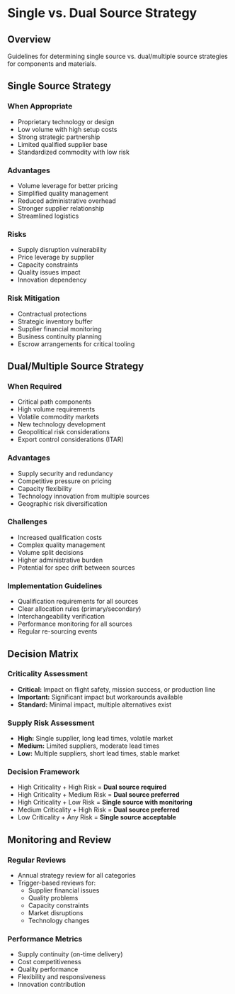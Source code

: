 # Single vs. Dual Source Strategy

## Overview

Guidelines for determining single source vs. dual/multiple source strategies for components and materials.

## Single Source Strategy

### When Appropriate
- Proprietary technology or design
- Low volume with high setup costs
- Strong strategic partnership
- Limited qualified supplier base
- Standardized commodity with low risk

### Advantages
- Volume leverage for better pricing
- Simplified quality management
- Reduced administrative overhead
- Stronger supplier relationship
- Streamlined logistics

### Risks
- Supply disruption vulnerability
- Price leverage by supplier
- Capacity constraints
- Quality issues impact
- Innovation dependency

### Risk Mitigation
- Contractual protections
- Strategic inventory buffer
- Supplier financial monitoring
- Business continuity planning
- Escrow arrangements for critical tooling

## Dual/Multiple Source Strategy

### When Required
- Critical path components
- High volume requirements
- Volatile commodity markets
- New technology development
- Geopolitical risk considerations
- Export control considerations (ITAR)

### Advantages
- Supply security and redundancy
- Competitive pressure on pricing
- Capacity flexibility
- Technology innovation from multiple sources
- Geographic risk diversification

### Challenges
- Increased qualification costs
- Complex quality management
- Volume split decisions
- Higher administrative burden
- Potential for spec drift between sources

### Implementation Guidelines
- Qualification requirements for all sources
- Clear allocation rules (primary/secondary)
- Interchangeability verification
- Performance monitoring for all sources
- Regular re-sourcing events

## Decision Matrix

### Criticality Assessment
- **Critical:** Impact on flight safety, mission success, or production line
- **Important:** Significant impact but workarounds available
- **Standard:** Minimal impact, multiple alternatives exist

### Supply Risk Assessment
- **High:** Single supplier, long lead times, volatile market
- **Medium:** Limited suppliers, moderate lead times
- **Low:** Multiple suppliers, short lead times, stable market

### Decision Framework
- High Criticality + High Risk = **Dual source required**
- High Criticality + Medium Risk = **Dual source preferred**
- High Criticality + Low Risk = **Single source with monitoring**
- Medium Criticality + High Risk = **Dual source preferred**
- Low Criticality + Any Risk = **Single source acceptable**

## Monitoring and Review

### Regular Reviews
- Annual strategy review for all categories
- Trigger-based reviews for:
  - Supplier financial issues
  - Quality problems
  - Capacity constraints
  - Market disruptions
  - Technology changes

### Performance Metrics
- Supply continuity (on-time delivery)
- Cost competitiveness
- Quality performance
- Flexibility and responsiveness
- Innovation contribution
